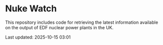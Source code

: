 # Nuke Watch

This repository includes code for retrieving the latest information available on the output of EDF nuclear power plants in the UK.

Last updated: 2025-10-15 03:01